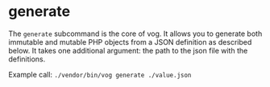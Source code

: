 # generate

The `generate` subcommand is the core of vog. It allows you to generate both immutable and mutable PHP objects from a JSON definition as described below. It takes one additional argument: the path to the json file with the definitions.

Example call: `./vendor/bin/vog generate ./value.json`